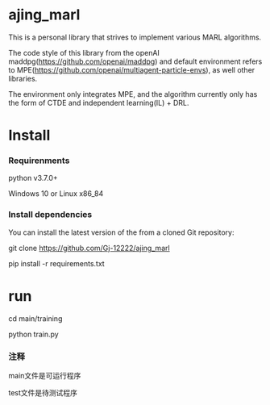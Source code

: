 # ajing_marl
 This is a personal library that strives to implement various MARL algorithms. 
 
 The code style of this library from the openAI maddpg(https://github.com/openai/maddpg) and default environment refers to MPE(https://github.com/openai/multiagent-particle-envs), as well other libraries.
 
 The environment only integrates MPE, and the algorithm currently only has the form of CTDE and independent learning(IL) + DRL.
 

# Install
### Requirenments
python  v3.7.0+

Windows 10 or Linux x86\_84

### Install dependencies
You can install the latest version of the from a cloned Git repository:

git clone https://github.com/Gj-12222/ajing_marl

pip install -r requirements.txt

# run 
cd main/training

python train.py

### 注释
main文件是可运行程序

test文件是待测试程序